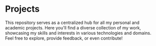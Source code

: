 # Projects
This repository serves as a centralized hub for all my personal and academic projects. Here you'll find a diverse collection of my work, showcasing my skills and interests in various technologies and domains. Feel free to explore, provide feedback, or even contribute!
